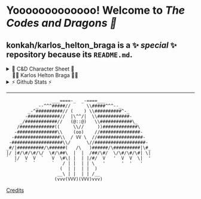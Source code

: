 # Yooooooooooooo! Welcome to _The Codes and Dragons :metal:_


## **konkah/karlos_helton_braga** is a ✨ _special_ ✨ repository because its `README.md`.

<details>
  <summary>
    👾 C&D Character Sheet 🐉<br/>&nbsp;&nbsp;&nbsp;&nbsp;🐦‍🔥 Karlos Helton Braga 🐦‍🔥
  </summary>

  ### **I’m currently working on frontend 🖼️**
  
  [![My Skills](https://skillicons.dev/icons?i=js,react,html,css,bootstrap)](https://skillicons.dev)
  
  ---
  
  ### **I’m currently working on backend 📨**  
  [![My Skills](https://skillicons.dev/icons?i=py,django,fastapi,js,nodejs,postman)](https://skillicons.dev)
  
  ---
  
  ### **I’m currently working on mobile 📲**  
  [![My Skills](https://skillicons.dev/icons?i=dart,flutter)](https://skillicons.dev)
  
  ---
  
  ### **I’m currently working on databases 🛢️**  
  [![My Skills](https://skillicons.dev/icons?i=postgres,mysql,mongodb)](https://skillicons.dev)
  
  ---
  
  ### **I’m currently working on DevOps 🤖**  
  [![My Skills](https://skillicons.dev/icons?i=py,bash,terraform,aws,gcp,azure,git,github,githubactions,gitlab,bitbucket,docker,kubernetes,jenkins)](https://skillicons.dev)
  
  ---
  
  ### **I’m currently working on SRE 📈**  
  [![My Skills](https://skillicons.dev/icons?i=prometheus,grafana)](https://skillicons.dev)
  
  ---
  
  ### **I’m currently working on OS ⚙️**  
  [![My Skills](https://skillicons.dev/icons?i=linux,ubuntu,windows)](https://skillicons.dev)
  
  ---
  
  ### **I’m currently learning 🌱**  
  [![My Skills](https://skillicons.dev/icons?i=cs,dotnet,regex)](https://skillicons.dev)
  
  ---
  
  ### **I’m looking to collaborate on 👯**  
  Projects with real positive impacts on society!
  
  ---
  
  ### **I’m looking for help with 🤔**  
  Implementations and innovations with accessibility.
  
  ---
  
  ### **Ask me about 💬**  
  Technology, history and culture (Cyberpunk and RPG too ^^).                                    
  
  ---
</details>
<details>
  <summary >⚡ Github Stats ⚡</summary>
  
  ![Github stats](https://github-readme-stats.vercel.app/api?username=konkah&theme=dark&count_private=true&hide_border=true&line_height=20)
  ![Top Langs](https://github-readme-stats.vercel.app/api/top-langs/?username=konkah&layout=compact&theme=dark&count_private=true&hide_border=true)]
</details>

---

```
                 ___====-_  _-====___
           _--^^^#####//      \\#####^^^--_
        _-^##########// (    ) \\##########^-_
       -############//  |\^^/|  \\############-
     _/############//   (@::@)   \\############\_
    /#############((     \\//     ))#############\
   -###############\\    (oo)    //###############-
  -#################\\  / VV \  //#################-
 -###################\\/      \//###################-
_#/|##########/\######(   /\   )######/\##########|\#_
|/ |#/\#/\#/\/  \#/\##\  |  |  /##/\#/  \/\#/\#/\#| \|
`  |/  V  V  `   V  \#\| |  | |/#/  V   '  V  V  \|  '
   `   `  `      `   / | |  | | \   '      '  '   '
                    (  | |  | |  )
                   __\ | |  | | /__
                  (vvv(VVV)(VVV)vvv)
```
[Credits](https://www.asciiart.eu/mythology/dragons)
